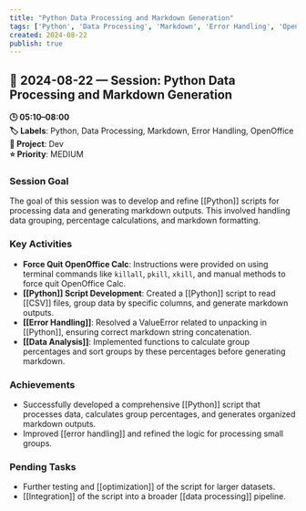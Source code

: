 ```yaml
---
title: "Python Data Processing and Markdown Generation"
tags: ['Python', 'Data Processing', 'Markdown', 'Error Handling', 'OpenOffice']
created: 2024-08-22
publish: true
---
```


## 📅 2024-08-22 — Session: Python Data Processing and Markdown Generation

**🕒 05:10–08:00**  
**🏷️ Labels**: Python, Data Processing, Markdown, Error Handling, OpenOffice  
**📂 Project**: Dev  
**⭐ Priority**: MEDIUM  


### Session Goal
The goal of this session was to develop and refine [[Python]] scripts for processing data and generating markdown outputs. This involved handling data grouping, percentage calculations, and markdown formatting.

### Key Activities
- **Force Quit OpenOffice Calc**: Instructions were provided on using terminal commands like `killall`, `pkill`, `xkill`, and manual methods to force quit OpenOffice Calc.
- **[[Python]] Script Development**: Created a [[Python]] script to read [[CSV]] files, group data by specific columns, and generate markdown outputs.
- **[[Error Handling]]**: Resolved a ValueError related to unpacking in [[Python]], ensuring correct markdown string concatenation.
- **[[Data Analysis]]**: Implemented functions to calculate group percentages and sort groups by these percentages before generating markdown.

### Achievements
- Successfully developed a comprehensive [[Python]] script that processes data, calculates group percentages, and generates organized markdown outputs.
- Improved [[error handling]] and refined the logic for processing small groups.

### Pending Tasks
- Further testing and [[optimization]] of the script for larger datasets.
- [[Integration]] of the script into a broader [[data processing]] pipeline.
